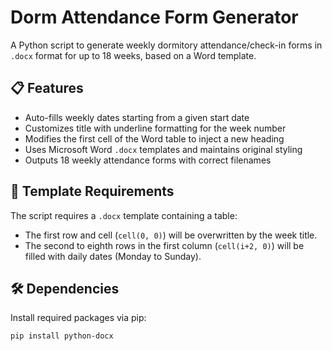 # Dorm Attendance Form Generator

A Python script to generate weekly dormitory attendance/check-in forms in `.docx` format for up to 18 weeks, based on a Word template.

## 📋 Features

- Auto-fills weekly dates starting from a given start date
- Customizes title with underline formatting for the week number
- Modifies the first cell of the Word table to inject a new heading
- Uses Microsoft Word `.docx` templates and maintains original styling
- Outputs 18 weekly attendance forms with correct filenames

## 📁 Template Requirements

The script requires a `.docx` template containing a table:
- The first row and cell (`cell(0, 0)`) will be overwritten by the week title.
- The second to eighth rows in the first column (`cell(i+2, 0)`) will be filled with daily dates (Monday to Sunday).

## 🛠️ Dependencies

Install required packages via pip:

```bash
pip install python-docx
